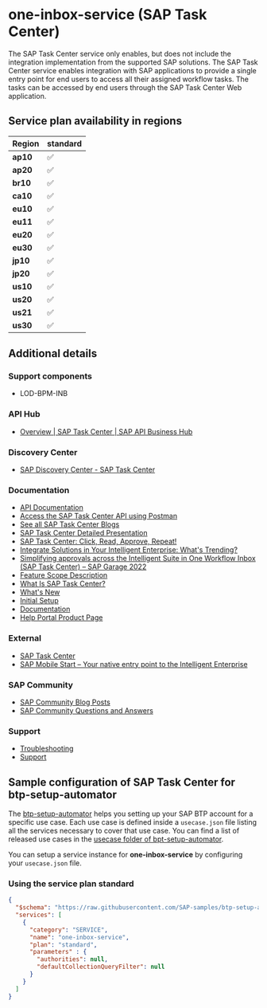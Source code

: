 # one-inbox-service (SAP Task Center)

The SAP Task Center service only enables, but does not include the integration implementation from the supported SAP solutions. The SAP Task Center service enables integration with SAP applications to provide a single entry point for end users to access all their assigned workflow tasks. The tasks can be accessed by end users through the SAP Task Center Web application.

## Service plan availability in regions

| Region | standard |
|--------|----------|
|  **ap10** | ✅ |
|  **ap20** | ✅ |
|  **br10** | ✅ |
|  **ca10** | ✅ |
|  **eu10** | ✅ |
|  **eu11** | ✅ |
|  **eu20** | ✅ |
|  **eu30** | ✅ |
|  **jp10** | ✅ |
|  **jp20** | ✅ |
|  **us10** | ✅ |
|  **us20** | ✅ |
|  **us21** | ✅ |
|  **us30** | ✅ |

## Additional details

### Support components

- LOD-BPM-INB

### API Hub

- [Overview | SAP Task Center | SAP API Business Hub](https://api.sap.com/package/SAPTaskCenter/overview)

### Discovery Center

- [SAP Discovery Center - SAP Task Center](https://discovery-center.cloud.sap/serviceCatalog/sap-task-center)

### Documentation

- [API Documentation](https://api.sap.com/package/SAPTaskCenter?section=Artifacts)
- [Access the SAP Task Center API using Postman](https://blogs.sap.com/2021/06/08/access-the-sap-task-center-api-using-postman/)
- [See all SAP Task Center Blogs](https://community.sap.com/topics/task-center?ct=blog)
- [SAP Task Center Detailed Presentation](https://d.dam.sap.com/a/a2x3zwM/SAP%20Task%20Center_L3%20Presentation.pdf?rc=10)
- [SAP Task Center: Click, Read, Approve, Repeat!](https://news.sap.com/2021/12/sap-task-center-click-read-approve-repeat/)
- [Integrate Solutions in Your Intelligent Enterprise: What's Trending?](https://www.youtube.com/watch?v=CF1ADKt4l3k)
- [Simplifying approvals across the Intelligent Suite in One Workflow Inbox (SAP Task Center) – SAP Garage 2022](https://www.youtube.com/watch?v=Epc-EfTO-rI)
- [Feature Scope Description](https://help.sap.com/doc/1599f0308de2496582b9da1680f3519e/)
- [What Is SAP Task Center?](https://help.sap.com/viewer/08cbda59b4954e93abb2ec85f1db399d/Cloud/en-US)
- [What's New](https://help.sap.com/docs/BTP/08cbda59b4954e93abb2ec85f1db399d/1bcdd459f84d4323a27581226d1d210e.html)
- [Initial Setup](https://help.sap.com/docs/BTP/08cbda59b4954e93abb2ec85f1db399d/834769400794464489f390350a82bbd6.html)
- [Documentation](https://help.sap.com/viewer/product/TASK_CENTER/Cloud)
- [Help Portal Product Page](https://help.sap.com/docs/TASK_CENTER)

### External

- [SAP Task Center](https://www.youtube.com/embed/ai3G7ejuiB4)
- [SAP Mobile Start – Your native entry point to the Intelligent Enterprise](https://www.youtube.com/embed/sv_q64zJ5cA)

### SAP Community

- [SAP Community Blog Posts](https://community.sap.com/search/?ct=blog&q=SAP%20Task%20Center)
- [SAP Community Questions and Answers](https://community.sap.com/search/?ct=qa&q=SAP%20Task%20Center)

### Support

- [Troubleshooting](https://help.sap.com/docs/BTP/08cbda59b4954e93abb2ec85f1db399d/89c09a4067bd4c62a5a4b2f5c0da48c5.html)
- [Support](https://help.sap.com/docs/BTP/08cbda59b4954e93abb2ec85f1db399d/9693186f1fe54cbe801085d6bdfe8287.html)

## Sample configuration of **SAP Task Center** for btp-setup-automator

The [btp-setup-automator](https://github.com/SAP-samples/btp-setup-automator) helps you setting up your SAP BTP account for a specific use case. Each use case is defined inside a `usecase.json` file listing all the services necessary to cover that use case. You can find a list of released use cases in the [usecase folder of bpt-setup-automator](https://github.com/SAP-samples/btp-setup-automator/tree/main/usecases).

You can setup a service instance for **one-inbox-service** by configuring your `usecase.json` file.

### Using the service plan **standard**

```json
{
  "$schema": "https://raw.githubusercontent.com/SAP-samples/btp-setup-automator/main/libs/btpsa-usecase.json",
  "services": [
    {
      "category": "SERVICE",
      "name": "one-inbox-service",
      "plan": "standard",
      "parameters" : {
        "authorities": null,
        "defaultCollectionQueryFilter": null
      }
    }
  ]
}
```
